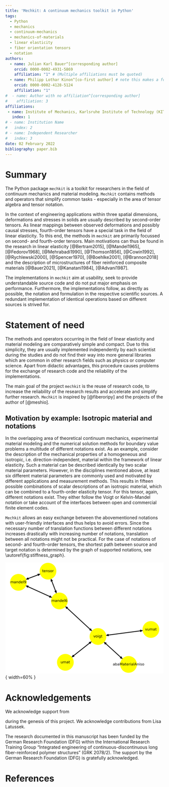 ```yaml
---
title: 'Mechkit: A continuum mechanics toolkit in Python'
tags:
  - Python
  - mechanics
  - continuum-mechanics
  - mechanics-of-materials
  - linear elasticity
  - fiber orientation tensors
  - notation
authors:
  - name: Julian Karl Bauer^[corresponding author]
    orcid: 0000-0002-4931-5869
    affiliation: "1" # (Multiple affiliations must be quoted)
  - name: Philipp Lothar Kinon^[co-first author] # note this makes a footnote saying 'co-first author', feel free to hand over this item to another author
    orcid: 0000-0002-4128-5124
    affiliation: "1"
#  - name: Author with no affiliation^[corresponding author]
#    affiliation: 3
affiliations:
 - name: Institute of Mechanics, Karlsruhe Institute of Technology (KIT), Germany
   index: 1
# - name: Institution Name
#   index: 2
# - name: Independent Researcher
#   index: 3
date: 02 February 2022
bibliography: paper.bib
---
```


# Summary

The Python package `mechkit` is a toolkit for researchers
in the field of continuum mechanics and material modeling.
`Mechkit` contains methods and operators
that simplify common tasks - especially in the area of tensor algebra and tensor notation.

In the context of engineering applications within three spatial dimensions, deformations and stresses in solids are
usually described by second-order tensors.
As linear mappings between observed deformations and possibly causal stresses,
fourth-order tensors have a special task in the field of linear elasticity.
To this end, the methods in `mechkit` are primarily focussed on second- and fourth-order tensors. Main motivations can thus be found in the research in
linear elasticity
[@Bertram2015], [@Mandel1965], [@Fedorov1968], [@Mehrabadi1990], [@Thomson1856],
[@Cowin1992], [@Rychlewski2000], [@Spencer1970], [@Boehlke2001], [@Brannon2018]
and the description of microstructures of fiber reinforced
composite materials
[@Bauer2021], [@Kanatani1984], [@Advani1987].

The implementations in `mechkit` aim at usability, seek to provide understandable source code
and do not put major emphasis on performance.
Furthermore, the implementations follow, as directly as possible,
the notation and formulation in the respective scientific sources.
A redundant implementation of identical operations based on different
sources is strived for.


# Statement of need

The methods and operators occurring in the field of linear elasticity and material modeling are
comparatively simple and compact.
Due to this simplicity, they are usually implemented independently by each scientist
during the studies and
do not find their way into more general libraries which are common in other research fields such as physics or computer science.
Apart from didactic advantages, this procedure causes problems for
the exchange of research code and
the reliability of the implementations.

The main goal of the project `mechkit` is the reuse of research code,
to increase the reliability of the research results and
accelerate and simplify further research.
`Mechkit` is inspired by [@fiberoripy] and the projects of the author of [@meshio].

## Motivation by example: Isotropic material and notations

In the overlapping area of theoretical continuum mechanics, experimental
material modeling
and the numerical solution methods for boundary value problems
a multitude of different notations exist.
As an example, consider the description of the mechanical properties of a
homogeneous and isotropic, i.e. direction-independent, material within the framework of linear elasticity.
Such a material can be described identically by two scalar material parameters.
However, in the disciplines mentioned above, at least six different material parameters are commonly used
and motivated by different applications and measurement methods.
This results in fifteen possible combinations of scalar descriptions of an
isotropic material, which can be combined to a fourth-order elasticity tensor.
For this tensor, again, different notations exist. They either follow the
Voigt or Kelvin-Mandel notation or take account of the interfaces between open and commercial finite element codes.

`Mechkit` allows an easy exchange between the abovementioned notations with user-friendly
interfaces and thus helps to avoid errors.
Since the necessary number of translation functions between different notations
increases drastically with increasing number of notations,
translation between all notations might not be practical.
For the case of notations of second- and fourth-order tensors,
the shortest path between source and target notation is determined by
the graph of supported notations, see \autoref{fig:stiffness_graph}.

![Currently supported notations of fourth-order stiffness tensors.\label{fig:stiffness_graph}](stiffness_graph.png){ width=60% }


# Acknowledgements

We acknowledge support from
<?insert here after contacted?>
during the genesis of this project.
We acknowledge contributions from Lisa Latussek.

The research documented in this manuscript has been funded by the German Research Foundation (DFG) within the International Research Training Group “Integrated engineering of continuous-discontinuous long fiber-reinforced polymer structures” (GRK 2078/2). The support by the German Research Foundation (DFG) is gratefully acknowledged.

# References
